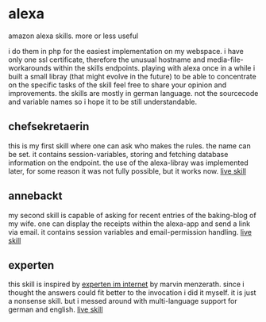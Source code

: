 # alexa
amazon alexa skills. more or less useful

i do them in php for the easiest implementation on my webspace.
i have only one ssl certificate, therefore the unusual hostname and media-file-workarounds within the skills endpoints.
playing with alexa once in a while i built a small libray (that might evolve in the future) to be able to concentrate on the specific tasks of the skill
feel free to share your opinion and improvements.
the skills are mostly in german language. not the sourcecode and variable names so i hope it to be still understandable.

## chefsekretaerin
this is my first skill where one can ask who makes the rules. the name can be set.
it contains session-variables, storing and fetching database information on the endpoint. the use of the alexa-libray was implemented later, for some reason it was not fully possible, but it works now.
[live skill](https://www.amazon.de/dp/B07B6NVYQP/)

## annebackt
my second skill is capable of asking for recent entries of the baking-blog of my wife. one can display the receipts within the alexa-app and send a link via email.
it contains session variables and email-permission handling.
[live skill](https://www.amazon.de/dp/B07LGDL4BV)

## experten
this skill is inspired by [experten im internet](https://www.amazon.de/dp/B01N5PB05L) by marvin menzerath.
since i thought the answers could fit better to the invocation i did it myself. it is just a nonsense skill.
but i messed around with multi-language support for german and english.
[live skill](https://www.amazon.de/dp/B07Q1C8Z61)